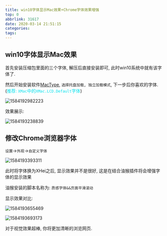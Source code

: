 ```yaml
---
title: win10字体显示Mac效果+Chrome字体效果增强
top: 0
abbrlink: 31617
date: 2020-03-14 21:51:15
categories:
tags:
---
```


## win10字体显示Mac效果

首先安装压缩包里面的三个字体, 解压后直接安装即可, 此时win10系统中就有该字体了.

然后开始安装软件[MacType](https://www.mactype.net/), `选择托盘加载, 独立加载模式`, 下一步后你喜欢的字体.(<font color=greenred>推荐: `XMac`中的`XMac.LCD.Default`字体</font>)

![1584192982223](1584192982223.png)

效果展示:

![1584193238839](1584193238839.png)



## 修改Chrome浏览器字体

`设置`→`外观`→`自定义字体`

![1584193393311](1584193393311.png)

此时将字体换为XHei之后, 显示效果并不是很好, 这是在结合油猴插件将会增强字体的显示效果

油猴安装的脚本名称为: `质感字体&&页面平滑滚动`

显示效果对比:

![1584193655469](1584193655469.png)

![1584193693173](1584193693173.png)

对于视觉效果超棒, 你将更加清晰的浏览网页.

